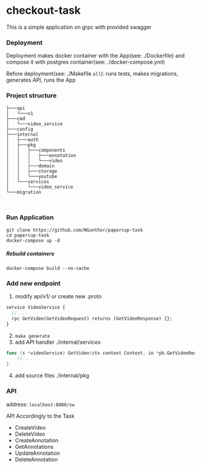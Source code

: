 # checkout-task

This is a simple application on grpc with provided swagger

### Deployment

Deployment makes docker container with the App(see: ./Dockerfile) and compose it with postgres container(see: ./docker-compose.yml)

Before deployment(see: ./Makefile `all`): runs tests, makes migrations, generates API, runs the App

### Project structure

```shell
├───api
│   └───v1
├───cmd
│   └───video_service
├───config
├───internal
│   ├───auth
│   ├───pkg
│   │   ├───components
│   │   │   ├───annotation
│   │   │   └───video
│   │   ├───domain
│   │   ├───storage
│   │   └───youtube
│   └───services
│       └───video_service
└───migration



```

### Run Application

```shell
git clone https://github.com/NGunthor/papercup-task
cd papercup-task
docker-compose up -d
```

##### Rebuild containers

`docker-compose build --no-cache`

### Add new endpoint
1) modify api/v1/ or create new .proto
```protobuf
service VideoService {
  // ...
  rpc GetVideo(GetVideoRequest) returns (GetVideoResponse) {};
}
```
2) `make generate`
3) add API handler ./internal/services
```go
func (s *videoService) GetVideo(ctx context.Context, in *pb.GetVideoRequest) (*pb.GetVideoResponse, error) {
	// ...
}
```
4) add source files ./internal/pkg

### API

address: `localhost:8080/sw`

API Accordingly to the Task

- CreateVideo
- DeleteVideo
- CreateAnnotation
- GetAnnotations
- UpdateAnnotation
- DeleteAnnotation